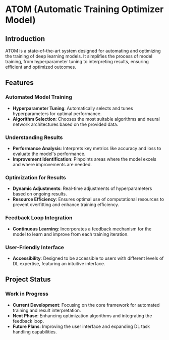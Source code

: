 # ATOM (Automatic Training Optimizer Model)

## Introduction
ATOM is a state-of-the-art system designed for automating and optimizing the training of deep learning models. It simplifies the process of model training, from hyperparameter tuning to interpreting results, ensuring efficient and optimized outcomes.

## Features

### Automated Model Training
- **Hyperparameter Tuning**: Automatically selects and tunes hyperparameters for optimal performance.
- **Algorithm Selection**: Chooses the most suitable algorithms and neural network architectures based on the provided data.

### Understanding Results
- **Performance Analysis**: Interprets key metrics like accuracy and loss to evaluate the model's performance.
- **Improvement Identification**: Pinpoints areas where the model excels and where improvements are needed.

### Optimization for Results
- **Dynamic Adjustments**: Real-time adjustments of hyperparameters based on ongoing results.
- **Resource Efficiency**: Ensures optimal use of computational resources to prevent overfitting and enhance training efficiency.

### Feedback Loop Integration
- **Continuous Learning**: Incorporates a feedback mechanism for the model to learn and improve from each training iteration.

### User-Friendly Interface
- **Accessibility**: Designed to be accessible to users with different levels of DL expertise, featuring an intuitive interface.

## Project Status

### Work in Progress
- **Current Development**: Focusing on the core framework for automated training and result interpretation.
- **Next Phase**: Enhancing optimization algorithms and integrating the feedback loop.
- **Future Plans**: Improving the user interface and expanding DL task handling capabilities.


